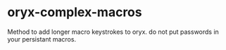 # oryx-complex-macros
Method to add longer macro keystrokes to oryx. do not put passwords in your persistant macros.
